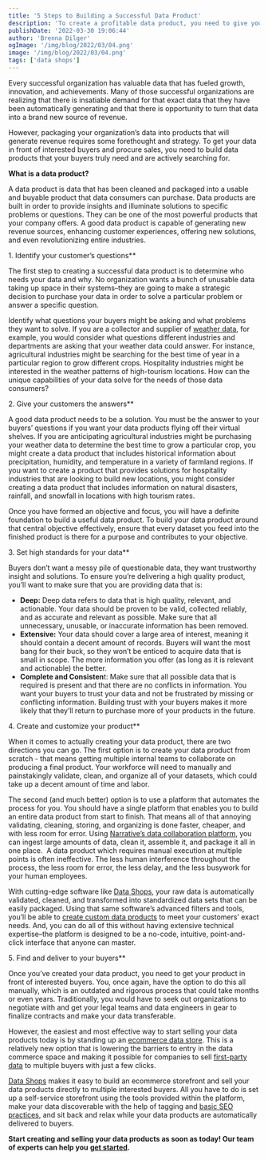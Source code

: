 ```yaml
---
title: '5 Steps to Building a Successful Data Product'
description: 'To create a profitable data product, you need to give your buyers the information they are actively searching for. Follow these 5 steps to success!'
publishDate: '2022-03-30 19:06:44'
author: 'Brenna Dilger'
ogImage: '/img/blog/2022/03/04.png'
image: '/img/blog/2022/03/04.png'
tags: ['data shops']
---
```

Every successful organization has valuable data that has fueled growth, innovation, and achievements. Many of those successful organizations are realizing that there is insatiable demand for that exact data that they have been automatically generating and that there is opportunity to turn that data into a brand new source of revenue.

However, packaging your organization’s data into products that will generate revenue requires some forethought and strategy. To get your data in front of interested buyers and procure sales, you need to build data products that your buyers truly need and are actively searching for.

**What is a data product?**

A data product is data that has been cleaned and packaged into a usable and buyable product that data consumers can purchase. Data products are built in order to provide insights and illuminate solutions to specific problems or questions. They can be one of the most powerful products that your company offers. A good data product is capable of generating new revenue sources, enhancing customer experiences, offering new solutions, and even revolutionizing entire industries.

1\. Identify your customer’s questions**

The first step to creating a successful data product is to determine who needs your data and why. No organization wants a bunch of unusable data taking up space in their systems–they are going to make a strategic decision to purchase your data in order to solve a particular problem or answer a specific question.

Identify what questions your buyers might be asking and what problems they want to solve. If you are a collector and supplier of [weather data](/blog/the-complete-guide-to-weather-data), for example, you would consider what questions different industries and departments are asking that your weather data could answer. For instance, agricultural industries might be searching for the best time of year in a particular region to grow different crops. Hospitality industries might be interested in the weather patterns of high-tourism locations. How can the unique capabilities of your data solve for the needs of those data consumers?

2\. Give your customers the answers**

A good data product needs to be a solution. You must be the answer to your buyers’ questions if you want your data products flying off their virtual shelves. If you are anticipating agricultural industries might be purchasing your weather data to determine the best time to grow a particular crop, you might create a data product that includes historical information about precipitation, humidity, and temperature in a variety of farmland regions. If you want to create a product that provides solutions for hospitality industries that are looking to build new locations, you might consider creating a data product that includes information on natural disasters, rainfall, and snowfall in locations with high tourism rates.

Once you have formed an objective and focus, you will have a definite foundation to build a useful data product. To build your data product around that central objective effectively, ensure that every dataset you feed into the finished product is there for a purpose and contributes to your objective.

3\. Set high standards for your data**

Buyers don’t want a messy pile of questionable data, they want trustworthy insight and solutions. To ensure you’re delivering a high quality product, you’ll want to make sure that you are providing data that is:

* **Deep:** Deep data refers to data that is high quality, relevant, and actionable. Your data should be proven to be valid, collected reliably, and as accurate and relevant as possible. Make sure that all unnecessary, unusable, or inaccurate information has been removed.
* **Extensive:** Your data should cover a large area of interest, meaning it should contain a decent amount of records. Buyers will want the most bang for their buck, so they won’t be enticed to acquire data that is small in scope. The more information you offer (as long as it is relevant and actionable) the better.
* **Complete and Consisten**t: Make sure that all possible data that is required is present and that there are no conflicts in information. You want your buyers to trust your data and not be frustrated by missing or conflicting information. Building trust with your buyers makes it more likely that they’ll return to purchase more of your products in the future.

4\. Create and customize your product**

When it comes to actually creating your data product, there are two directions you can go. The first option is to create your data product from scratch - that means getting multiple internal teams to collaborate on producing a final product. Your workforce will need to manually and painstakingly validate, clean, and organize all of your datasets, which could take up a decent amount of time and labor.

The second (and much better) option is to use a platform that automates the process for you. You should have a single platform that enables you to build an entire data product from start to finish. That means all of that annoying validating, cleaning, storing, and organizing is done faster, cheaper, and with less room for error. Using [Narrative’s data collaboration platform](/faq/what-is-data-collaboration), you can ingest large amounts of data, clean it, assemble it, and package it all in one place.  A data product which requires manual execution at multiple points is often ineffective. The less human interference throughout the process, the less room for error, the less delay, and the less busywork for your human employees.

With cutting-edge software like [Data Shops](/solutions/data-monetization), your raw data is automatically validated, cleaned, and transformed into standardized data sets that can be easily packaged. Using that same software’s advanced filters and tools, you’ll be able to [create custom data products](/blog/data-shops) to meet your customers’ exact needs. And, you can do all of this without having extensive technical expertise–the platform is designed to be a no-code, intuitive, point-and-click interface that anyone can master.

5\. Find and deliver to your buyers**

Once you’ve created your data product, you need to get your product in front of interested buyers. You, once again, have the option to do this all manually, which is an outdated and rigorous process that could take months or even years. Traditionally, you would have to seek out organizations to negotiate with and get your legal teams and data engineers in gear to finalize contracts and make your data transferable.

However, the easiest and most effective way to start selling your data products today is by standing up an [ecommerce data store](/blog/guide-to-data-shops). This is a relatively new option that is lowering the barriers to entry in the data commerce space and making it possible for companies to sell [first-party data](/blog/first-party-second-party-third-party-data) to multiple buyers with just a few clicks.

[Data Shops](/solutions/data-monetization) makes it easy to build an ecommerce storefront and sell your data products directly to multiple interested buyers. All you have to do is set up a self-service storefront using the tools provided within the platform, make your data discoverable with the help of tagging and [basic SEO practices](/blog/5-seo-tips-to-help-buyers-find-your-data-products), and sit back and relax while your data products are automatically delivered to buyers.

**Start creating and selling your data products as soon as today! Our team of experts can help you** [**get started**](/contact)**.**

